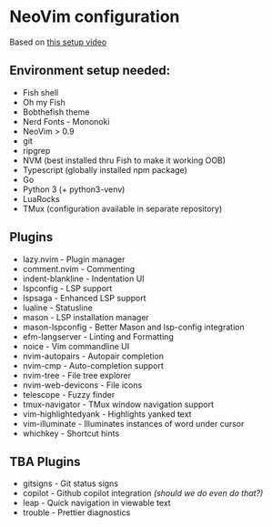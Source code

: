 # NeoVim configuration

Based on [this setup video](https://www.youtube.com/watch?v=ZjMzBd1Dqz8)

## Environment setup needed:
 - Fish shell
 - Oh my Fish
 - Bobthefish theme
 - Nerd Fonts - Mononoki
 - NeoVim > 0.9
 - git
 - ripgrep
 - NVM (best installed thru Fish to make it working OOB)
 - Typescript (globally installed npm package)
 - Go
 - Python 3 (+ python3-venv)
 - LuaRocks
 - TMux (configuration available in separate repository)

## Plugins
 - lazy.nvim - Plugin manager
 - comment.nvim - Commenting
 - indent-blankline - Indentation UI
 - lspconfig - LSP support
 - lspsaga - Enhanced LSP support
 - lualine - Statusline
 - mason - LSP installation manager
 - mason-lspconfig - Better Mason and lsp-config integration
 - efm-langserver - Linting and Formatting
 - noice - Vim commandline UI
 - nvim-autopairs - Autopair completion
 - nvim-cmp - Auto-completion support
 - nvim-tree - File tree explorer
 - nvim-web-devicons - File icons
 - telescope - Fuzzy finder
 - tmux-navigator - TMux window navigation support
 - vim-highlightedyank - Highlights yanked text
 - vim-illuminate - Illuminates instances of word under cursor
 - whichkey - Shortcut hints

## TBA Plugins
 - gitsigns - Git status signs
 - copilot - Github copilot integration *(should we do even do that?)*
 - leap - Quick navigation in viewable text
 - trouble - Prettier diagnostics
